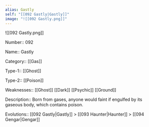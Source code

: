 ```yaml
---
alias: Gastly
self: "[[092 Gastly|Gastly]]"
image: "![[092 Gastly.png]]"
---
```


![[092 Gastly.png]]

Number:: 092

Name:: Gastly

Category:: [[Gas]]

Type-1:: [[Ghost]]

Type-2:: [[Poison]]

Weaknesses:: [[Ghost]] [[Dark]] [[Psychic]] [[Ground]]

Description:: Born from gases, anyone would faint if engulfed by its gaseous body, which contains poison.

Evolutions:: [[092 Gastly|Gastly]] > [[093 Haunter|Haunter]] > [[094 Gengar|Gengar]]
